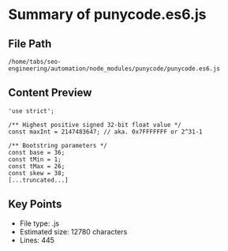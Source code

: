 # Summary of punycode.es6.js
  
## File Path
`/home/tabs/seo-engineering/automation/node_modules/punycode/punycode.es6.js`

## Content Preview
```
'use strict';

/** Highest positive signed 32-bit float value */
const maxInt = 2147483647; // aka. 0x7FFFFFFF or 2^31-1

/** Bootstring parameters */
const base = 36;
const tMin = 1;
const tMax = 26;
const skew = 38;
[...truncated...]
```

## Key Points
- File type: .js
- Estimated size: 12780 characters
- Lines: 445
